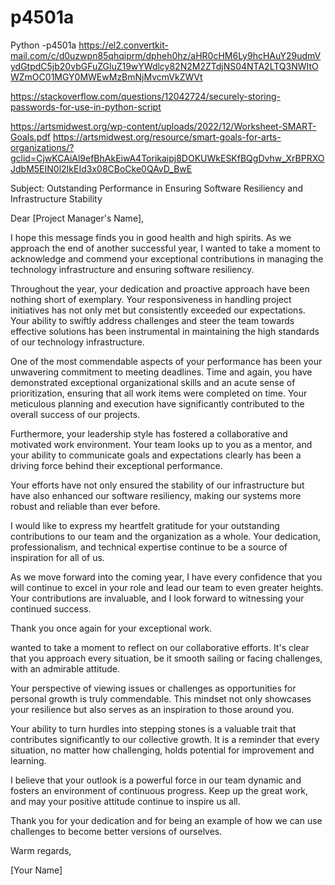 # p4501a
Python -p4501a
https://el2.convertkit-mail.com/c/d0uzwpn85qhqiprm/dpheh0hz/aHR0cHM6Ly9hcHAuY29udmVydGtpdC5jb20vbGFuZGluZ19wYWdlcy82N2M2ZTdjNS04NTA2LTQ3NWItOWZmOC01MGY0MWEwMzBmNjMvcmVkZWVt


https://stackoverflow.com/questions/12042724/securely-storing-passwords-for-use-in-python-script

https://artsmidwest.org/wp-content/uploads/2022/12/Worksheet-SMART-Goals.pdf
https://artsmidwest.org/resource/smart-goals-for-arts-organizations/?gclid=CjwKCAiAl9efBhAkEiwA4Torikaipj8DOKUWkESKfBQgDvhw_XrBPRXOJdbM5EIN0l2IkEId3x08CBoCke0QAvD_BwE


Subject: Outstanding Performance in Ensuring Software Resiliency and Infrastructure Stability

Dear [Project Manager's Name],

I hope this message finds you in good health and high spirits. As we approach the end of another successful year, I wanted to take a moment to acknowledge and commend your exceptional contributions in managing the technology infrastructure and ensuring software resiliency.

Throughout the year, your dedication and proactive approach have been nothing short of exemplary. Your responsiveness in handling project initiatives has not only met but consistently exceeded our expectations. Your ability to swiftly address challenges and steer the team towards effective solutions has been instrumental in maintaining the high standards of our technology infrastructure.

One of the most commendable aspects of your performance has been your unwavering commitment to meeting deadlines. Time and again, you have demonstrated exceptional organizational skills and an acute sense of prioritization, ensuring that all work items were completed on time. Your meticulous planning and execution have significantly contributed to the overall success of our projects.

Furthermore, your leadership style has fostered a collaborative and motivated work environment. Your team looks up to you as a mentor, and your ability to communicate goals and expectations clearly has been a driving force behind their exceptional performance.

Your efforts have not only ensured the stability of our infrastructure but have also enhanced our software resiliency, making our systems more robust and reliable than ever before.

I would like to express my heartfelt gratitude for your outstanding contributions to our team and the organization as a whole. Your dedication, professionalism, and technical expertise continue to be a source of inspiration for all of us.

As we move forward into the coming year, I have every confidence that you will continue to excel in your role and lead our team to even greater heights. Your contributions are invaluable, and I look forward to witnessing your continued success.

Thank you once again for your exceptional work.




wanted to take a moment to reflect on our collaborative efforts. It's clear that you approach every situation, be it smooth sailing or facing challenges, with an admirable attitude.

Your perspective of viewing issues or challenges as opportunities for personal growth is truly commendable. This mindset not only showcases your resilience but also serves as an inspiration to those around you.

Your ability to turn hurdles into stepping stones is a valuable trait that contributes significantly to our collective growth. It is a reminder that every situation, no matter how challenging, holds potential for improvement and learning.

I believe that your outlook is a powerful force in our team dynamic and fosters an environment of continuous progress. Keep up the great work, and may your positive attitude continue to inspire us all.

Thank you for your dedication and for being an example of how we can use challenges to become better versions of ourselves.

Warm regards,

[Your Name]






